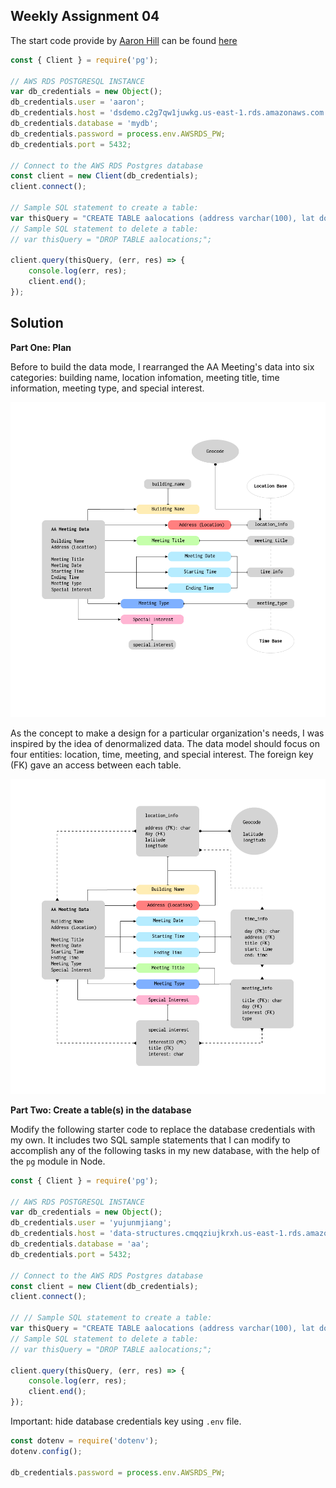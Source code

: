 ## Weekly Assignment 04

The start code provide by [Aaron Hill](https://github.com/aaronxhill) can be found [here](https://github.com/visualizedata/data-structures/blob/master/weekly_assignment_04.md)

```javascript
const { Client } = require('pg');

// AWS RDS POSTGRESQL INSTANCE
var db_credentials = new Object();
db_credentials.user = 'aaron';
db_credentials.host = 'dsdemo.c2g7qw1juwkg.us-east-1.rds.amazonaws.com';
db_credentials.database = 'mydb';
db_credentials.password = process.env.AWSRDS_PW;
db_credentials.port = 5432;

// Connect to the AWS RDS Postgres database
const client = new Client(db_credentials);
client.connect();

// Sample SQL statement to create a table: 
var thisQuery = "CREATE TABLE aalocations (address varchar(100), lat double precision, long double precision);";
// Sample SQL statement to delete a table: 
// var thisQuery = "DROP TABLE aalocations;"; 

client.query(thisQuery, (err, res) => {
    console.log(err, res);
    client.end();
});
```

## Solution
**Part One: Plan**

Before to build the data mode, I rearranged the AA Meeting's data into six categories: building name, location infomation, meeting title, time information, meeting type, and special interest.

![illustrative images](./data-category.png)

As the concept to make a design for a particular organization's needs, I was inspired by the idea of denormalized data. The data model should focus on four entities: location, time, meeting, and special interest. The foreign key (FK) gave an access between each table.

![illustrative images](./data-model.png)

**Part Two: Create a table(s) in the database**

Modify the following starter code to replace the database credentials with my own. It includes two SQL sample statements that I can modify to accomplish any of the following tasks in my new database, with the help of the `pg` module in Node.

```javascript
const { Client } = require('pg');

// AWS RDS POSTGRESQL INSTANCE
var db_credentials = new Object();
db_credentials.user = 'yujunmjiang';
db_credentials.host = 'data-structures.cmqqziujkrxh.us-east-1.rds.amazonaws.com';
db_credentials.database = 'aa';
db_credentials.port = 5432;

// Connect to the AWS RDS Postgres database
const client = new Client(db_credentials);
client.connect();

// // Sample SQL statement to create a table: 
var thisQuery = "CREATE TABLE aalocations (address varchar(100), lat double precision, long double precision);";
// Sample SQL statement to delete a table: 
// var thisQuery = "DROP TABLE aalocations;"; 

client.query(thisQuery, (err, res) => {
    console.log(err, res);
    client.end();
});
```

Important: hide database credentials key using `.env` file.
```javascript
const dotenv = require('dotenv');
dotenv.config();

db_credentials.password = process.env.AWSRDS_PW;
```
